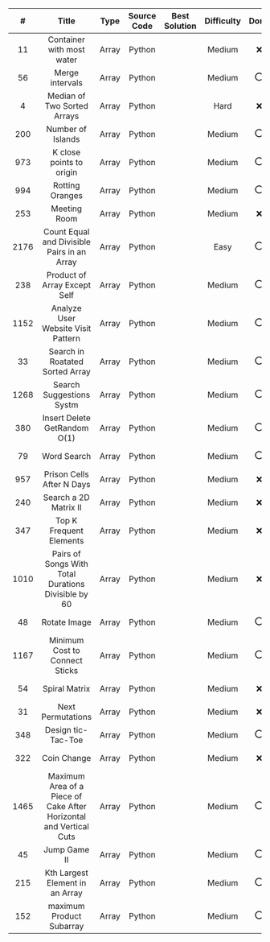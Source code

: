 

| # | Title | Type | Source Code | Best Solution | Difficulty | Done | Date |
|:---:|:---:|:---:|:---:|:---:|:---:|:---:|:---:|
|11| Container with most water | Array | Python | | Medium | :x: | 2022-02-21 |
|56| Merge intervals | Array | Python | | Medium |:o: | 2022-02-21 |
|4| Median of Two Sorted Arrays | Array |Python | |Hard |  :x: | 2022-02-22 |
|200| Number of Islands | Array | Python | | Medium | :o: | 2022-02-22 |
|973| K close points to origin | Array | Python | | Medium | :o: | 2022-02-22 |
|994| Rotting Oranges | Array | Python | | Medium | :o: | 2022-02-22 |
|253| Meeting Room | Array | Python | | Medium | :x: | 2022-02-22 |
|2176| Count Equal and Divisible Pairs in an Array | Array | Python | | Easy | :o: | 2022-02-22 |
|238| Product of Array Except Self | Array | Python | | Medium | :o: | 2022-02-23 |
|1152| Analyze User Website Visit Pattern | Array | Python | | Medium | :o: | 2022-02-23 |
|33| Search in Roatated Sorted Array | Array | Python | |Medium | :o: | 2022-02-23 |
|1268| Search Suggestions Systm | Array | Python | | Medium | :o: | 2022-02-23 |
|380| Insert Delete GetRandom O(1) | Array | Python | | Medium | :o: | 2022-02-23 |
|79| Word Search | Array | Python | | Medium | :o: | 2022-02-24 |
|957| Prison Cells After N Days | Array | Python | | Medium | :x: | 2022-02-24 |
|240| Search a 2D Matrix II | Array | Python | | Medium | :x: | 2022-02-24 |
|347| Top K Frequent Elements | Array | Python | | Medium | :x: | 2022-02-25 |
|1010| Pairs of Songs With Total Durations Divisible by 60 | Array | Python | | Medium | :x: | 2022-02-25 |
|48| Rotate Image | Array | Python | | Medium | :o: | 2022-02-25 |
|1167| Minimum Cost to Connect Sticks | Array | Python | | Medium | :o: | 2022-02-25 |
|54| Spiral Matrix | Array | Python | | Medium | :x: | 2022-02-25 |
|31| Next Permutations | Array | Python | | Medium | :x: | 2022-03-01 |
|348| Design tic-Tac-Toe | Array | Python | | Medium | :o: | 2022-03-01 |
|322| Coin Change | Array | Python | | Medium | :x: | 2022-03-02 |
|1465| Maximum Area of a Piece of Cake After Horizontal and Vertical Cuts | Array | Python | | Medium | :o: | 2022-03-02 |
|45| Jump Game II | Array | Python | | Medium | :o: | 2022-03-02 |
|215| Kth Largest Element in an Array | Array | Python | | Medium | :o: | 2022-03-03 |
|152| maximum Product Subarray | Array | Python | | Medium | :o: | 2022-03-04 |
